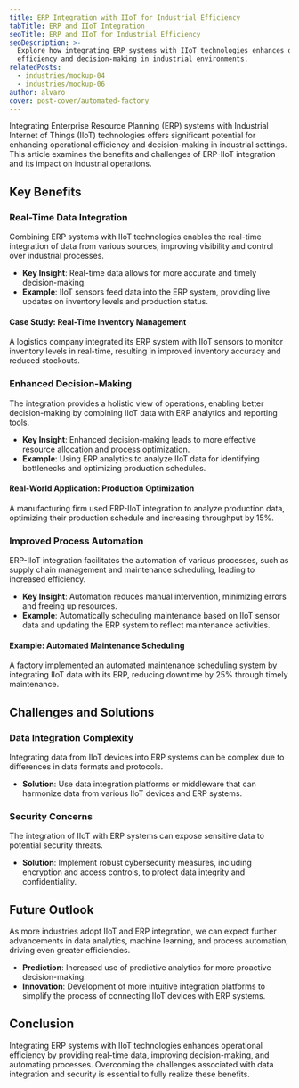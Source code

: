 ```yaml
---
title: ERP Integration with IIoT for Industrial Efficiency
tabTitle: ERP and IIoT Integration
seoTitle: ERP and IIoT for Industrial Efficiency
seoDescription: >-
  Explore how integrating ERP systems with IIoT technologies enhances operational
  efficiency and decision-making in industrial environments.
relatedPosts:
  - industries/mockup-04
  - industries/mockup-06
author: alvaro
cover: post-cover/automated-factory
---
```


Integrating Enterprise Resource Planning (ERP) systems with Industrial Internet of Things
(IIoT) technologies offers significant potential for enhancing operational efficiency and
decision-making in industrial settings. This article examines the benefits and challenges
of ERP-IIoT integration and its impact on industrial operations.

## Key Benefits

### Real-Time Data Integration

Combining ERP systems with IIoT technologies enables the real-time integration of data
from various sources, improving visibility and control over industrial processes.

- **Key Insight**: Real-time data allows for more accurate and timely decision-making.
- **Example**: IIoT sensors feed data into the ERP system, providing live updates on
  inventory levels and production status.

#### Case Study: Real-Time Inventory Management

A logistics company integrated its ERP system with IIoT sensors to monitor inventory
levels in real-time, resulting in improved inventory accuracy and reduced stockouts.

### Enhanced Decision-Making

The integration provides a holistic view of operations, enabling better decision-making by
combining IIoT data with ERP analytics and reporting tools.

- **Key Insight**: Enhanced decision-making leads to more effective resource allocation
  and process optimization.
- **Example**: Using ERP analytics to analyze IIoT data for identifying bottlenecks and
  optimizing production schedules.

#### Real-World Application: Production Optimization

A manufacturing firm used ERP-IIoT integration to analyze production data, optimizing
their production schedule and increasing throughput by 15%.

### Improved Process Automation

ERP-IIoT integration facilitates the automation of various processes, such as supply chain
management and maintenance scheduling, leading to increased efficiency.

- **Key Insight**: Automation reduces manual intervention, minimizing errors and freeing
  up resources.
- **Example**: Automatically scheduling maintenance based on IIoT sensor data and updating
  the ERP system to reflect maintenance activities.

#### Example: Automated Maintenance Scheduling

A factory implemented an automated maintenance scheduling system by integrating IIoT data
with its ERP, reducing downtime by 25% through timely maintenance.

## Challenges and Solutions

### Data Integration Complexity

Integrating data from IIoT devices into ERP systems can be complex due to differences in
data formats and protocols.

- **Solution**: Use data integration platforms or middleware that can harmonize data from
  various IIoT devices and ERP systems.

### Security Concerns

The integration of IIoT with ERP systems can expose sensitive data to potential security
threats.

- **Solution**: Implement robust cybersecurity measures, including encryption and access
  controls, to protect data integrity and confidentiality.

## Future Outlook

As more industries adopt IIoT and ERP integration, we can expect further advancements in
data analytics, machine learning, and process automation, driving even greater
efficiencies.

- **Prediction**: Increased use of predictive analytics for more proactive
  decision-making.
- **Innovation**: Development of more intuitive integration platforms to simplify the
  process of connecting IIoT devices with ERP systems.

## Conclusion

Integrating ERP systems with IIoT technologies enhances operational efficiency by
providing real-time data, improving decision-making, and automating processes. Overcoming
the challenges associated with data integration and security is essential to fully realize
these benefits.
